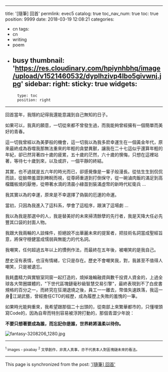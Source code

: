 
---
title: '[隨筆] 回首'
permlink: evec5
catalog: true
toc_nav_num: true
toc: true
position: 9999
date: 2018-03-19 12:08:21
categories:
- cn
tags:
- cn
- writing
- poem
- busy
thumbnail: 'https://res.cloudinary.com/hpiynhbhq/image/upload/v1521460532/dyplhzivp4lbo5givwnj.jpg'
sidebar:
    right:
        sticky: true
widgets:
    -
        type: toc
        position: right
---


回首當年，我隱約記得我還能意識到自己無知的日子。

如果可以，我真的願意，一切從來都不曾發生過，而我能夠曾經擁有一個簡單而美好的青春。

這一切我曾經以為美夢般的機會，這一切我以為我多麽幸運生在一個黃金年代，原來最終成為吞噬我那無法重來的年輕的貪婪異獸，讓我在二十七這似乎還算年輕的年紀，卻已然背著四十歲的疲累，五十歲的茫然，六十歲的懊悔，只想在這裡站著，等待七十歲到來，以及或許，一個平靜的終結。

其實，也不過就是五六年的時光而已，卻感覺像是一輩子般漫長。從怯生生到侃侃而談，從臉帶羞澀到睥睨而視，從尊師重道到打倒保守，從一碗滷肉飯的滿足到高檔鐵板燒的厭倦，從帶著水滴的清晨小綠苗到裝滿虛幣的新時代紅衛兵 ...

我其實以為的幸運，原來是不幸選擇了偽裝的厄運的命運。

當初，只因為我進入了這科系，學會了這程序，跟演了這場劇 ... 

我以為我是那選中的人，我是替美好的未來掃清餘孽的先行者，我是天降大任必先豐其口袋的封面人物。

我跟大我兩輪的人談條件，拒絕說不出華麗未來的提案者，把技術名詞當成聖經旨意，將保守穩健當成懦弱與無能力的代名詞。

我嘲笑，任何超過五年以上的慣例作法，而最終在五年後，被嘲笑的是我自己。

歷史沒有表情，也沒有情緒，它只是存在。歷史不會嘲笑我，對，我甚至不值得人嘲笑，只是被遺忘。

我耗盡精力與實驗室同窗一起打造的，燒掉幾輪融資與數千投資人資金的，上過全球各大幣圈媒體的，"下世代區塊鏈毫秒級智慧交易引擎"，最終表現到不了白皮書規格的百分之一，而終究在狂潮退燒之後，員工一一離去，幣值失速跌落，我這一身江湖武藝，曾經擔任CTO的經歷，成為履歷上失敗的羞愧的一筆。

如果時光能夠重來，我希望跟那個二十出頭的，從南部上來繁華都市的，只懂埋頭寫Code的，因為自卑而特別容易被浮誇打動的，那個青澀少年說：

**不要只想著要成為誰，而忘記你是誰，世界終將溫柔以待你。**

![fantasy-3208206_1280.jpg](https://res.cloudinary.com/hpiynhbhq/image/upload/v1521460532/dyplhzivp4lbo5givwnj.jpg)

****
<sub><sup>1</sup> images - pixabay</sub>
<sub><sup>2</sup> 文學創作，非真人真事，亦不代表本人對區塊鏈未來的看法。</sub>

- - -

This page is synchronized from the post: ['[隨筆] 回首'](https://steemit.com/@deanliu/evec5)

